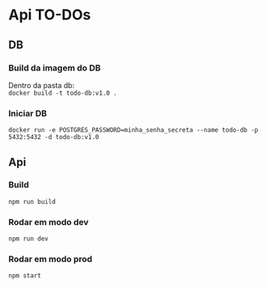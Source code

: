 # Api TO-DOs

## DB
### Build da imagem do DB
Dentro da pasta db:  
```docker build -t todo-db:v1.0 .```

### Iniciar DB
```docker run -e POSTGRES_PASSWORD=minha_senha_secreta --name todo-db -p 5432:5432 -d todo-db:v1.0```

## Api
### Build
```npm run build```

### Rodar em modo dev
```npm run dev```

### Rodar em modo prod
```npm start```